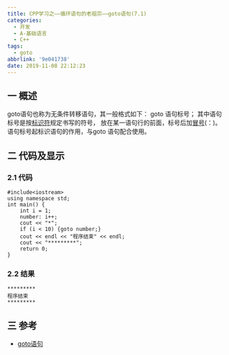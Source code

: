```yaml
---
title: CPP学习之——循环语句的老祖宗——goto语句(7.1)
categories:
  - 开发
  - A-基础语言
  - C++
tags:
  - goto
abbrlink: '9e041738'
date: 2019-11-08 22:12:23
---
```

## 一 概述

goto语句也称为无条件转移语句，其一般格式如下： goto 语句标号； 其中语句标号是按[标识符](https://baike.baidu.com/item/标识符/7105638)规定书写的符号， 放在某一语句行的前面，标号后加[冒号](https://baike.baidu.com/item/冒号/998617)(：)。语句标号起标识语句的作用，与goto 语句配合使用。

<!--more-->

## 二 代码及显示

### 2.1 代码

```
#include<iostream>
using namespace std;
int main() {
	int i = 1;
	number: i++;
	cout << "*";
	if (i < 10) {goto number;}
	cout << endl << "程序结束" << endl;
	cout << "*********";
	return 0;
}
```

### 2.2 结果

```
*********
程序结束
*********
```

## 三 参考

* [goto语句][1]



[1]:https://baike.baidu.com/item/goto%E8%AF%AD%E5%8F%A5/7603004?fr=aladdin